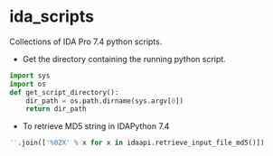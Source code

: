 ﻿# ida_scripts
Collections of IDA Pro 7.4 python scripts. 

* Get the directory containing the running python script.
```python
import sys
import os
def get_script_directory():
    dir_path = os.path.dirname(sys.argv[0])
    return dir_path
```

* To retrieve MD5 string in IDAPython 7.4 
```python
''.join(['%02X' % x for x in idaapi.retrieve_input_file_md5()])
```
